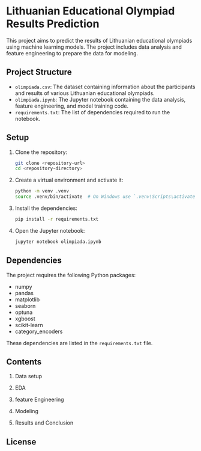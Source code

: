 # Lithuanian Educational Olympiad Results Prediction

This project aims to predict the results of Lithuanian educational olympiads using machine learning models. The project includes data analysis and feature engineering to prepare the data for modeling.

## Project Structure


- `olimpiada.csv`: The dataset containing information about the participants and results of various Lithuanian educational olympiads.
- `olimpiada.ipynb`: The Jupyter notebook containing the data analysis, feature engineering, and model training code.
- `requirements.txt`: The list of dependencies required to run the notebook.

## Setup

1. Clone the repository:
    ```sh
    git clone <repository-url>
    cd <repository-directory>
    ```

2. Create a virtual environment and activate it:
    ```sh
    python -m venv .venv
    source .venv/bin/activate  # On Windows use `.venv\Scripts\activate`
    ```

3. Install the dependencies:
    ```sh
    pip install -r requirements.txt
    ```

4. Open the Jupyter notebook:
    ```sh
    jupyter notebook olimpiada.ipynb
    ```

## Dependencies

The project requires the following Python packages:

- numpy
- pandas
- matplotlib
- seaborn
- optuna
- xgboost
- scikit-learn
- category_encoders

These dependencies are listed in the `requirements.txt` file.

## Contents

1. Data setup

2. EDA

3. feature Engineering

4. Modeling

5. Results and Conclusion

## License
